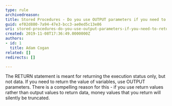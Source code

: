 ```yaml
---
type: rule
archivedreason: 
title: Stored Procedures - Do you use OUTPUT parameters if you need to return the value of variables?
guid: ef02d880-7a94-47e3-bcc3-ae0ed5c13e86
uri: stored-procedures-do-you-use-output-parameters-if-you-need-to-return-the-value-of-variables
created: 2019-11-08T17:36:49.0000000Z
authors:
- id: 1
  title: Adam Cogan
related: []
redirects: []

---
```


The RETURN statement is meant for returning the execution status only, but not data. If you need to return the value of variables, use OUTPUT parameters. There is a compelling reason for this - if you use return values rather than output values to return data, money values that you return will silently be truncated.

<!--endintro-->

